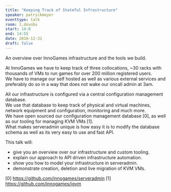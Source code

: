 ```yaml
---
title: "Keeping Track of Stateful Infrastructure"
speaker: patrickmeyer
eventtype: talk
room: 1.devobs
start: 14:0
end: 14:55
date: 2018-12-31
draft: false
---
```


An overview over InnoGames infrastructure and the tools we build.  

At InnoGames we have to keep track of three collocations,
~30 racks with thousands of VMs to run games for over 200 million registered users.  
We have to manage our self hosted as well as various external services and preferably do so in a way that does not wake our oncall admin at 3am.  

All our infrastructure is configured via a central configuration management database.  
We use that database to keep track of physical and virtual machines, network equipment and configuration, monitoring and much more.  
We have open sourced our configuration management database [0], as well as our tooling for managing KVM VMs [1].  
What makes serveradmin unique is how easy it is to modify the database schema as well as its very easy to use and fast API.  

This talk will:

- give you an overview over our infrastructure and custom tooling.
- explain our approach to API driven infrastructure automation.
- show you how to model your infrastructure in serveradmin.
- demonstrate creation, deletion and live migration of KVM VMs.

[0] https://github.com/innogames/serveradmin
[1] https://github.com/innogames/igvm

